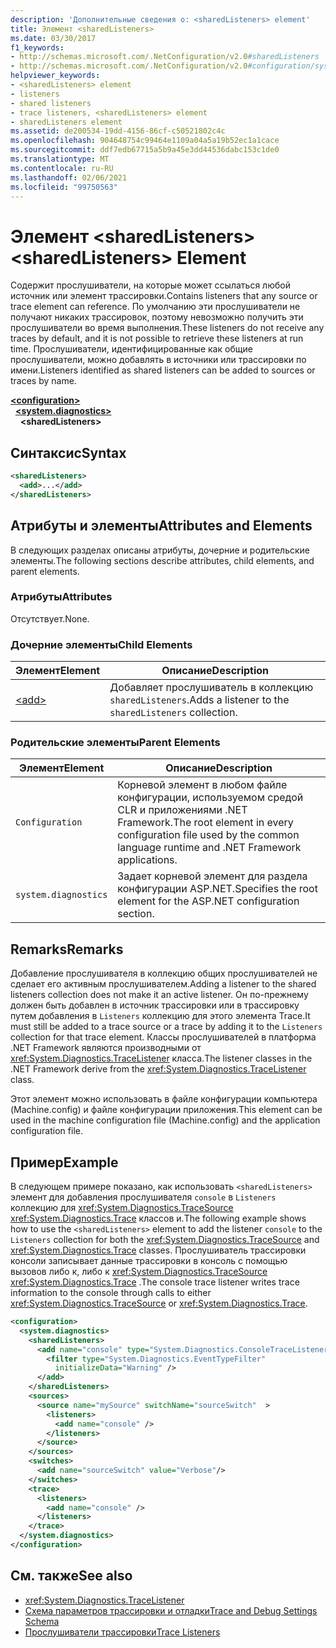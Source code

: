 ```yaml
---
description: 'Дополнительные сведения о: <sharedListeners> element'
title: Элемент <sharedListeners>
ms.date: 03/30/2017
f1_keywords:
- http://schemas.microsoft.com/.NetConfiguration/v2.0#sharedListeners
- http://schemas.microsoft.com/.NetConfiguration/v2.0#configuration/system.diagnostics/sharedListeners
helpviewer_keywords:
- <sharedListeners> element
- listeners
- shared listeners
- trace listeners, <sharedListeners> element
- sharedListeners element
ms.assetid: de200534-19dd-4156-86cf-c50521802c4c
ms.openlocfilehash: 904648754c99464e1109a04a5a19b52ec1a1cace
ms.sourcegitcommit: ddf7edb67715a5b9a45e3dd44536dabc153c1de0
ms.translationtype: MT
ms.contentlocale: ru-RU
ms.lasthandoff: 02/06/2021
ms.locfileid: "99750563"
---
```

# <a name="sharedlisteners-element"></a><span data-ttu-id="58acd-103">Элемент \<sharedListeners></span><span class="sxs-lookup"><span data-stu-id="58acd-103">\<sharedListeners> Element</span></span>

<span data-ttu-id="58acd-104">Содержит прослушиватели, на которые может ссылаться любой источник или элемент трассировки.</span><span class="sxs-lookup"><span data-stu-id="58acd-104">Contains listeners that any source or trace element can reference.</span></span>  <span data-ttu-id="58acd-105">По умолчанию эти прослушиватели не получают никаких трассировок, поэтому невозможно получить эти прослушиватели во время выполнения.</span><span class="sxs-lookup"><span data-stu-id="58acd-105">These listeners do not receive any traces by default, and it is not possible to retrieve these listeners at run time.</span></span> <span data-ttu-id="58acd-106">Прослушиватели, идентифицированные как общие прослушиватели, можно добавлять в источники или трассировки по имени.</span><span class="sxs-lookup"><span data-stu-id="58acd-106">Listeners identified as shared listeners can be added to sources or traces by name.</span></span>  
  
[**\<configuration>**](../configuration-element.md)  
&nbsp;&nbsp;[**\<system.diagnostics>**](system-diagnostics-element.md)  
&nbsp;&nbsp;&nbsp;&nbsp;**\<sharedListeners>**  
  
## <a name="syntax"></a><span data-ttu-id="58acd-107">Синтаксис</span><span class="sxs-lookup"><span data-stu-id="58acd-107">Syntax</span></span>  
  
```xml  
<sharedListeners>
  <add>...</add>  
</sharedListeners>  
```  
  
## <a name="attributes-and-elements"></a><span data-ttu-id="58acd-108">Атрибуты и элементы</span><span class="sxs-lookup"><span data-stu-id="58acd-108">Attributes and Elements</span></span>  

 <span data-ttu-id="58acd-109">В следующих разделах описаны атрибуты, дочерние и родительские элементы.</span><span class="sxs-lookup"><span data-stu-id="58acd-109">The following sections describe attributes, child elements, and parent elements.</span></span>  
  
### <a name="attributes"></a><span data-ttu-id="58acd-110">Атрибуты</span><span class="sxs-lookup"><span data-stu-id="58acd-110">Attributes</span></span>  

 <span data-ttu-id="58acd-111">Отсутствует.</span><span class="sxs-lookup"><span data-stu-id="58acd-111">None.</span></span>  
  
### <a name="child-elements"></a><span data-ttu-id="58acd-112">Дочерние элементы</span><span class="sxs-lookup"><span data-stu-id="58acd-112">Child Elements</span></span>  
  
|<span data-ttu-id="58acd-113">Элемент</span><span class="sxs-lookup"><span data-stu-id="58acd-113">Element</span></span>|<span data-ttu-id="58acd-114">Описание</span><span class="sxs-lookup"><span data-stu-id="58acd-114">Description</span></span>|  
|-------------|-----------------|  
|[\<add>](add-element-for-listeners-for-trace.md)|<span data-ttu-id="58acd-115">Добавляет прослушиватель в коллекцию `sharedListeners`.</span><span class="sxs-lookup"><span data-stu-id="58acd-115">Adds a listener to the `sharedListeners` collection.</span></span>|  
  
### <a name="parent-elements"></a><span data-ttu-id="58acd-116">Родительские элементы</span><span class="sxs-lookup"><span data-stu-id="58acd-116">Parent Elements</span></span>  
  
|<span data-ttu-id="58acd-117">Элемент</span><span class="sxs-lookup"><span data-stu-id="58acd-117">Element</span></span>|<span data-ttu-id="58acd-118">Описание</span><span class="sxs-lookup"><span data-stu-id="58acd-118">Description</span></span>|  
|-------------|-----------------|  
|`Configuration`|<span data-ttu-id="58acd-119">Корневой элемент в любом файле конфигурации, используемом средой CLR и приложениями .NET Framework.</span><span class="sxs-lookup"><span data-stu-id="58acd-119">The root element in every configuration file used by the common language runtime and .NET Framework applications.</span></span>|  
|`system.diagnostics`|<span data-ttu-id="58acd-120">Задает корневой элемент для раздела конфигурации ASP.NET.</span><span class="sxs-lookup"><span data-stu-id="58acd-120">Specifies the root element for the ASP.NET configuration section.</span></span>|  
  
## <a name="remarks"></a><span data-ttu-id="58acd-121">Remarks</span><span class="sxs-lookup"><span data-stu-id="58acd-121">Remarks</span></span>  

 <span data-ttu-id="58acd-122">Добавление прослушивателя в коллекцию общих прослушивателей не сделает его активным прослушивателем.</span><span class="sxs-lookup"><span data-stu-id="58acd-122">Adding a listener to the shared listeners collection does not make it an active listener.</span></span> <span data-ttu-id="58acd-123">Он по-прежнему должен быть добавлен в источник трассировки или в трассировку путем добавления в `Listeners` коллекцию для этого элемента Trace.</span><span class="sxs-lookup"><span data-stu-id="58acd-123">It must still be added to a trace source or a trace by adding it to the `Listeners` collection for that trace element.</span></span> <span data-ttu-id="58acd-124">Классы прослушивателей в платформа .NET Framework являются производными от <xref:System.Diagnostics.TraceListener> класса.</span><span class="sxs-lookup"><span data-stu-id="58acd-124">The listener classes in the .NET Framework derive from the <xref:System.Diagnostics.TraceListener> class.</span></span>  
  
 <span data-ttu-id="58acd-125">Этот элемент можно использовать в файле конфигурации компьютера (Machine.config) и файле конфигурации приложения.</span><span class="sxs-lookup"><span data-stu-id="58acd-125">This element can be used in the machine configuration file (Machine.config) and the application configuration file.</span></span>  
  
## <a name="example"></a><span data-ttu-id="58acd-126">Пример</span><span class="sxs-lookup"><span data-stu-id="58acd-126">Example</span></span>  

 <span data-ttu-id="58acd-127">В следующем примере показано, как использовать `<sharedListeners>` элемент для добавления прослушивателя `console` в `Listeners` коллекцию для <xref:System.Diagnostics.TraceSource> <xref:System.Diagnostics.Trace> классов и.</span><span class="sxs-lookup"><span data-stu-id="58acd-127">The following example shows how to use the `<sharedListeners>` element to add the listener `console` to the `Listeners` collection for both the <xref:System.Diagnostics.TraceSource> and <xref:System.Diagnostics.Trace> classes.</span></span> <span data-ttu-id="58acd-128">Прослушиватель трассировки консоли записывает данные трассировки в консоль с помощью вызовов либо к, либо к <xref:System.Diagnostics.TraceSource> <xref:System.Diagnostics.Trace> .</span><span class="sxs-lookup"><span data-stu-id="58acd-128">The console trace listener writes trace information to the console through calls to either <xref:System.Diagnostics.TraceSource> or <xref:System.Diagnostics.Trace>.</span></span>  
  
```xml  
<configuration>  
  <system.diagnostics>  
    <sharedListeners>  
      <add name="console" type="System.Diagnostics.ConsoleTraceListener" >  
        <filter type="System.Diagnostics.EventTypeFilter"  
          initializeData="Warning" />  
      </add>  
    </sharedListeners>  
    <sources>  
      <source name="mySource" switchName="sourceSwitch"  >  
        <listeners>  
          <add name="console" />  
        </listeners>  
      </source>  
    </sources>  
    <switches>  
      <add name="sourceSwitch" value="Verbose"/>  
    </switches>  
    <trace>  
      <listeners>  
        <add name="console" />  
      </listeners>  
    </trace>  
  </system.diagnostics>  
</configuration>
```  
  
## <a name="see-also"></a><span data-ttu-id="58acd-129">См. также</span><span class="sxs-lookup"><span data-stu-id="58acd-129">See also</span></span>

- <xref:System.Diagnostics.TraceListener>
- [<span data-ttu-id="58acd-130">Схема параметров трассировки и отладки</span><span class="sxs-lookup"><span data-stu-id="58acd-130">Trace and Debug Settings Schema</span></span>](index.md)
- [<span data-ttu-id="58acd-131">Прослушиватели трассировки</span><span class="sxs-lookup"><span data-stu-id="58acd-131">Trace Listeners</span></span>](../../../debug-trace-profile/trace-listeners.md)
